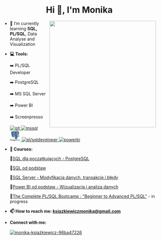<h1 align="center">Hi 👋, I'm Monika</h1>

<img align="right" img src="https://media0.giphy.com/media/v1.Y2lkPTc5MGI3NjExdnVrN3Nlem12bHJpbXd2MHBhNWxxYmZydDkxODVucDdkdG9jNGZuZSZlcD12MV9pbnRlcm5hbF9naWZfYnlfaWQmY3Q9Zw/scZPhLqaVOM1qG4lT9/giphy.gif" width="350" height="350">

- 🌱 I’m currently learning **SQL, PL/SQL**, Data Analyse and Visualization

- **💻 Tools:**

    ➡️ PL/SQL Developer

    ➡️ PostgreSQL

    ➡️ MS SQL Server

    ➡️ Power BI

    ➡️ Screenpresso

    <p align="left"> <a href="https://git-scm.com/" target="_blank" rel="noreferrer"> <img src="https://www.vectorlogo.zone/logos/git-scm/git-scm-icon.svg" alt="git" width="35" height="35"/> </a> <a href="https://www.microsoft.com/en-us/sql-server" target="_blank" rel="noreferrer"> <img src="https://www.svgrepo.com/show/303229/microsoft-sql-server-logo.svg" alt="mssql" width="35" height="35"/> </a> <a href="https://www.postgresql.org" target="_blank" rel="noreferrer"> <img src="https://raw.githubusercontent.com/devicons/devicon/master/icons/postgresql/postgresql-original-wordmark.svg" alt="postgresql" width="35" height="35"/> </a> <a href="https://www.allroundautomations.com" target="_blank" rel="noreferrer"> <img src="https://www.appdeploynews.com/wp-content/uploads/2023/03/plsql-icon.png" alt="pl/sqldeveloper" width="35" height="35"/> </a> <a href="https://www.microsoft.com/pl-pl/power-platform/products/power-bi" target="_blank" rel="noreferrer"> <img src="https://upload.vectorlogo.zone/logos/microsoft_powerbi/images/985205ac-fb3d-4c80-97f4-7bc0fec8c67d.svg" alt="powerbi" width="35" height="35"/> </a></p>

- **📘 Courses:**

    🔹[SQL dla początkujących - PostgreSQL](https://www.udemy.com/course/sql-dla-poczatkujacych-postgresql-z-podrecznikiem-pdf/)

    🔹[SQL od podstaw](https://szkolenia.pfp.com.pl/kurs/sql-od-podstaw/7)
  
    🔹[SQL Server - Modyfikacja danych, transakcje i błędy](https://www.udemy.com/course/sql-server-modyfikacja-danych-transakcje-oblsuga-bledow/)

    🔹[Power BI od podstaw - Wizualizacja i analiza danych](https://www.udemy.com/course/power-bi-od-podstaw/?couponCode=ACCAGE0923)

    🔹[The Complete PL/SQL Bootcamp : "Beginner to Advanced PL/SQL"](https://www.udemy.com/course/plsql-beginner-to-advanced-become-a-perfect-plsql-developer/?couponCode=ACCAGE0923) - in progress 

- **📫 How to reach me: ksiazkiewiczmonika@gmail.com**

- **Connect with me:**
      <p align="left">
      <a href="https://linkedin.com/in/monika-książkiewicz-96ba47226" target="blank"><img align="center" src="https://raw.githubusercontent.com/rahuldkjain/github-profile-readme-generator/master/src/images/icons/Social/linked-in-alt.svg" alt="monika-książkiewicz-96ba47226" height="30" width="30" /></a>
